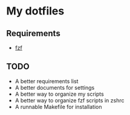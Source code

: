 My dotfiles
==========

## Requirements

- [fzf](https://github.com/junegunn/fzf)

## TODO

- A better requirements list
- A better documents for settings
- A better way to organize my scripts
- A better way to organize fzf scripts in zshrc
- A runnable Makefile for installation
